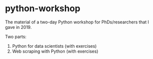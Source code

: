 # python-workshop
The material of a two-day Python workshop for PhDs/researchers that I gave in 2019.

Two parts:

1. Python for data scientists (with exercises)
2. Web scraping with Python (with exercises)


